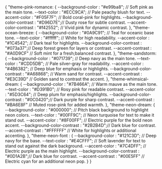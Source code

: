 {
    "theme-pink-romance: {
      --background-color : "#e99ba8";         // Soft pink as the main tone.
      --text-color : "#ECC9CA";              // Pale peachy blush for text.
      --accent-color : "#F05F7F";            // Bold coral-pink for highlights.
      --background-color-contrast : "#D96D7E";// Dusty rose for subtle contrast.
      --accent-color-contrast : "#f42552";   // Vivid pink for dynamic contrast.
    },
    "theme-ocean-breeze: {
      --background-color : "#0A9C91";          // Teal for oceanic base tone.
      --text-color : "#ffffff";               // White for high readability.
      --accent-color : "#1C4542";            // Dark teal for highlights.
      --background-color-contrast : "#073a37";// Deep forest green for layers or contrast.
      --accent-contrast : "#A0D9CF"               // Soft mint for a fresh;balanced contrast.
    },
    "theme-sandstorm: {
      --background-color : "#071739";          // Deep navy as the main tone.
      --text-color : "#CDD5DB";               // Pale silver-gray for readability.
      --accent-color : "#4B6382";            // Deep blue for emphasis or highlights.
      --background-color-contrast : "#A68868";    // Warm sand for contrast.
      --accent-contrast : "#E3C39D"         // Golden sand to contrast the accent.
    },
    "theme-whimsical-dream: {
      --background-color : "#7B466A";         // Warm mauve as the main tone.
      --text-color : "#D391B0";              // Rosy pink for readable contrast.
      --accent-color : "#5D3C64";            // Deep plum for emphasis/highlights.
      --background-color-contrast : "#0C0420";// Dark purple for sharp contrast.
      --accent-contrast : "#BA6E8F"               // Muted rose-pink for added warmth.
    },
    "theme-neon-dream: {
      --background-color : "#000000"; // Pitch black background to highlight neon colors.
      --text-color : "#00FF9C";       // Neon turquoise for text to make it stand out.
      --accent-color : "#8F00FF";     // Electric purple for the bold neon accent.
      --background-color-contrast : "#2B2B4D";// Dark blue for contrast.
      --accent-contrast : "#FFFFFF"        // White for highlights or additional accenting.
    },
    "theme-neon-font : {
      --background-color : "#121C3D"; // Deep navy for the base.
      --text-color : "#E4CFFF";       // Soft lavender for text to stand out against the dark background.
      --accent-color : "#7C4DFF";     // Electric purple as the main highlight.
      --background-color-contrast : "#0D1A2B";// Dark blue for contrast.
      --accent-contrast : "#00E5FF"        // Electric cyan for an additional neon pop.
    }
  }
  
